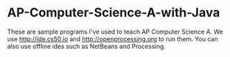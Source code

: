 # AP-Computer-Science-A-with-Java
These are sample programs I've used to teach AP Computer Science A.
We use http://ide.cs50.io and http://openprocessing.org to run them.
You can also use offline ides such as NetBeans and Processing.
